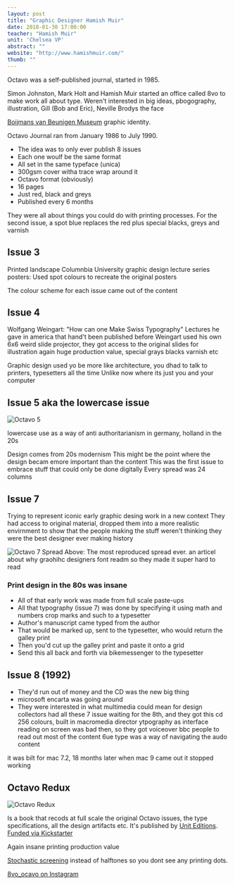 ```yaml
---
layout: post
title: "Graphic Designer Hamish Muir"
date: 2018-01-30 17:00:00
teacher: "Hamish Muir"
unit: 'Chelsea VP'
abstract: ""
website: "http://www.hamishmuir.com/"
thumb: ""
---
```


Octavo was a self-published journal, started in 1985.

Simon Johnston, Mark Holt and Hamish Muir started an office called 8vo to make work all about type. Weren't interested in big ideas, pbogography, illustration, Gill (Bob and Eric), Neville Brodys the face

[Boijmans van Beunigen Museum](https://www.boijmans.nl/en) graphic identity.

Octavo Journal ran from January 1986 to July 1990.

- The idea was to only ever publish 8 issues
- Each one woulf be the same format
- All set in the same typeface (unica)
- 300gsm cover witha trace wrap around it
- Octavo format (obviously)
- 16 pages
- Just red, black and greys
- Published every 6 months


They were all about things you could do with printing processes. For the second issue, a spot blue replaces the red plus special blacks, greys and varnish

## Issue 3
Printed landscape
Columnbia University graphic design lecture series posters: Used spot colours to recreate the original posters

The colour scheme for each issue came out of the content

## Issue 4
Wolfgang Weingart: "How can one Make Swiss Typography"
Lectures he gave in america that hand't been published before
Weingart used his own 6x6 weird slide projector, they got access to the original slides for illustration
again huge production value, special grays blacks varnish etc

Graphic design used yo be more like architecture, you dhad to talk to printers, typesetters all the time
Unlike now where its just you and your computer

## Issue 5 aka the lowercase issue

![Octavo 5](/notes/assets/hamish-muir-0.jpg)

lowercase use as a way of anti authoritarianism in germany, holland in the 20s

Design comes from 20s modernism
This might be the point where the design becam emore important than the content
This was the first issue to embrace stuff that could only be done digitally
Every spread was 24 columns

## Issue 7
Trying to represent iconic early graphic desing work in a new context
They had access to original material, dropped them into a more realistic envirnment to show that the people making the stuff weren't thinking they were the best designer ever making history

![Octavo 7 Spread](/notes/assets/octavo-7.jpg)
Above: The most reproduced spread ever.
an articel about why graohihc designers font readm so they made it super hard to read

### Print design in the 80s was insane

- All of that early work was made from full scale paste-ups
- All that typography (issue 7) was done by specifying it using math and numbers crop marks and such to a typesetter
- Author's manuscript came typed from the author
- That would be marked up, sent to the typesetter, who would return the galley print
- Then you'd cut up the galley print and paste it onto a grid
- Send this all back and forth via bikemessenger to the typesetter

## Issue 8 (1992)

- They'd run out of money and the CD was the new big thing
- microsoft encarta was going around
- They were interested in what multimedia could mean for design
collectors had all these 7 issue waiting for the 8th, and they got this cd
256 colours, built in macromedia director
ytpography as interface
reading on screen was bad then, so they got voiceover bbc people to read out most of the content
6ue type was a way of navigating the audo content

it was bilt for mac 7.2, 18 months later when mac 9 came out it stopped working

## Octavo Redux

![Octavo Redux](/notes/assets/octavo-redux.jpg)


Is a book that recods at full scale the original Octavo issues, the type specifications, all the design artifacts etc. It's published by [Unit Editions](https://www.uniteditions.com/collections/all-1). [Funded via Kickstarter](https://www.kickstarter.com/projects/1993782747/octavo-redux)

Again insane printing production value

[Stochastic screening](https://en.wikipedia.org/wiki/Stochastic_screening) instead of halftones so you dont see any printing dots.

[8vo_ocavo on Instagram](https://www.instagram.com/8vo_octavo/)
